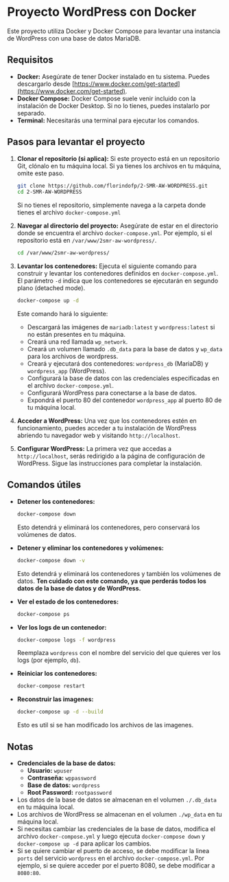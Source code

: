 # Proyecto WordPress con Docker

Este proyecto utiliza Docker y Docker Compose para levantar una instancia de WordPress con una base de datos MariaDB.

## Requisitos

*   **Docker:** Asegúrate de tener Docker instalado en tu sistema. Puedes descargarlo desde [https://www.docker.com/get-started](https://www.docker.com/get-started).
*   **Docker Compose:** Docker Compose suele venir incluido con la instalación de Docker Desktop. Si no lo tienes, puedes instalarlo por separado.
* **Terminal:** Necesitarás una terminal para ejecutar los comandos.

## Pasos para levantar el proyecto

1.  **Clonar el repositorio (si aplica):** Si este proyecto está en un repositorio Git, clónalo en tu máquina local. Si ya tienes los archivos en tu máquina, omite este paso.
    ```bash
    git clone https://github.com/florindofp/2-SMR-AW-WORDPRESS.git
    cd 2-SMR-AW-WORDPRESS
    ```
    Si no tienes el repositorio, simplemente navega a la carpeta donde tienes el archivo `docker-compose.yml`

2.  **Navegar al directorio del proyecto:** Asegúrate de estar en el directorio donde se encuentra el archivo `docker-compose.yml`. Por ejemplo, si el repositorio está en `/var/www/2smr-aw-wordpress/`.
    ```bash
    cd /var/www/2smr-aw-wordpress/
    ```

3.  **Levantar los contenedores:** Ejecuta el siguiente comando para construir y levantar los contenedores definidos en `docker-compose.yml`. El parámetro `-d` indica que los contenedores se ejecutarán en segundo plano (detached mode).
    ```bash
    docker-compose up -d
    ```
    Este comando hará lo siguiente:
    *   Descargará las imágenes de `mariadb:latest` y `wordpress:latest` si no están presentes en tu máquina.
    *   Creará una red llamada `wp_network`.
    *   Creará un volumen llamado `.db_data` para la base de datos y `wp_data` para los archivos de wordpress.
    *   Creará y ejecutará dos contenedores: `wordpress_db` (MariaDB) y `wordpress_app` (WordPress).
    *   Configurará la base de datos con las credenciales especificadas en el archivo `docker-compose.yml`.
    *   Configurará WordPress para conectarse a la base de datos.
    *   Expondrá el puerto 80 del contenedor `wordpress_app` al puerto 80 de tu máquina local.

4.  **Acceder a WordPress:** Una vez que los contenedores estén en funcionamiento, puedes acceder a tu instalación de WordPress abriendo tu navegador web y visitando `http://localhost`.

5. **Configurar WordPress:** La primera vez que accedas a `http://localhost`, serás redirigido a la página de configuración de WordPress. Sigue las instrucciones para completar la instalación.

## Comandos útiles

*   **Detener los contenedores:**
    ```bash
    docker-compose down
    ```
    Esto detendrá y eliminará los contenedores, pero conservará los volúmenes de datos.

*   **Detener y eliminar los contenedores y volúmenes:**
    ```bash
    docker-compose down -v
    ```
    Esto detendrá y eliminará los contenedores y también los volúmenes de datos. **Ten cuidado con este comando, ya que perderás todos los datos de la base de datos y de WordPress.**

*   **Ver el estado de los contenedores:**
    ```bash
    docker-compose ps
    ```

*   **Ver los logs de un contenedor:**
    ```bash
    docker-compose logs -f wordpress
    ```
    Reemplaza `wordpress` con el nombre del servicio del que quieres ver los logs (por ejemplo, `db`).

*   **Reiniciar los contenedores:**
    ```bash
    docker-compose restart
    ```

* **Reconstruir las imagenes:**
    ```bash
    docker-compose up -d --build
    ```
    Esto es util si se han modificado los archivos de las imagenes.

## Notas

*   **Credenciales de la base de datos:**
    *   **Usuario:** `wpuser`
    *   **Contraseña:** `wppassword`
    *   **Base de datos:** `wordpress`
    *   **Root Password:** `rootpassword`
*   Los datos de la base de datos se almacenan en el volumen `./.db_data` en tu máquina local.
*   Los archivos de WordPress se almacenan en el volumen `./wp_data` en tu máquina local.
*   Si necesitas cambiar las credenciales de la base de datos, modifica el archivo `docker-compose.yml` y luego ejecuta `docker-compose down` y `docker-compose up -d` para aplicar los cambios.
* Si se quiere cambiar el puerto de acceso, se debe modificar la linea `ports` del servicio `wordpress` en el archivo `docker-compose.yml`. Por ejemplo, si se quiere acceder por el puerto 8080, se debe modificar a `8080:80`.
